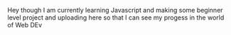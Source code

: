 Hey though I am currently learning Javascript and making some beginner level project 
and uploading here so that I can see my progess in the world of Web DEv
